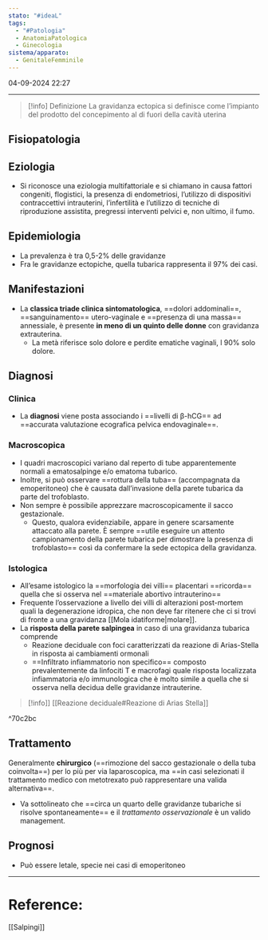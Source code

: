 ```yaml
---
stato: "#ideaL"
tags:
  - "#Patologia"
  - AnatomiaPatologica
  - Ginecologia
sistema/apparato:
  - GenitaleFemminile
---
```

04-09-2024 22:27

--- 

>[!info] Definizione
>La gravidanza ectopica si definisce come l’impianto del prodotto del concepimento al di fuori della cavità uterina

## Fisiopatologia
## Eziologia
- Si riconosce una eziologia multifattoriale e si chiamano in causa fattori congeniti, flogistici, la presenza di  endometriosi, l’utilizzo di dispositivi contraccettivi intrauterini, l’infertilità e l’utilizzo di tecniche di riproduzione assistita, pregressi interventi pelvici e, non ultimo, il fumo.
## Epidemiologia
- La prevalenza è tra 0,5-2% delle gravidanze
- Fra le gravidanze ectopiche, quella tubarica rappresenta il 97% dei casi.
## Manifestazioni
- La **classica triade clinica sintomatologica**, ==dolori addominali==, ==sanguinamento== utero-vaginale e ==presenza di una massa== annessiale, è presente **in meno di un quinto delle donne** con gravidanza extrauterina.
	- La metà riferisce solo dolore e perdite ematiche vaginali, l 90% solo dolore. 

## Diagnosi
### Clinica
- La **diagnosi** viene posta associando i ==livelli di β-hCG== ad ==accurata valutazione ecografica pelvica endovaginale==.
### Macroscopica
- I quadri macroscopici variano dal reperto di tube apparentemente normali a ematosalpinge e/o ematoma tubarico.
- Inoltre, si può osservare ==rottura della tuba== (accompagnata da emoperitoneo) che è causata dall’invasione della parete tubarica da parte del trofoblasto. 
- Non sempre è possibile apprezzare macroscopicamente il sacco gestazionale.
	- Questo, qualora evidenziabile, appare in genere scarsamente attaccato alla parete. È sempre ==utile eseguire un attento campionamento della parete tubarica per dimostrare la presenza di trofoblasto== così da confermare la sede ectopica della gravidanza.
### Istologica

- All’esame istologico la ==morfologia dei villi== placentari ==ricorda== quella che si osserva nel ==materiale abortivo intrauterino==
- Frequente l’osservazione a livello dei villi di alterazioni post-mortem quali la degenerazione idropica, che non deve far ritenere che ci si trovi di fronte a una gravidanza [[Mola idatiforme|molare]].
- La **risposta della parete salpingea** in caso di una gravidanza tubarica comprende
	- Reazione deciduale con foci caratterizzati da reazione di Arias-Stella in risposta ai cambiamenti ormonali 
	- ==Infiltrato infiammatorio non specifico== composto prevalentemente da linfociti T e macrofagi quale risposta localizzata infiammatoria e/o immunologica che è molto simile a quella che si osserva nella decidua delle gravidanze intrauterine.


>[!info]] [[Reazione deciduale#Reazione di Arias Stella]]

^70c2bc

## Trattamento
Generalmente **chirurgico** (==rimozione del sacco gestazionale o della tuba coinvolta==) per lo più per via laparoscopica, ma ==in casi selezionati il trattamento medico con metotrexato può rappresentare una valida alternativa==. 
- Va sottolineato che ==circa un quarto delle gravidanze tubariche si risolve spontaneamente== e il *trattamento osservazionale* è un valido management.

## Prognosi
- Può essere letale, specie nei casi di emoperitoneo


--- 
# Reference:
[[Salpingi]]